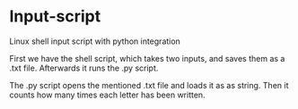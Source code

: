 # Input-script
Linux shell input script with python integration


First we have the shell script, which takes two inputs, and saves them as a .txt file.
Afterwards it runs the .py script.

The .py script opens the mentioned .txt file and loads it as as string. Then it counts how many times each letter has been written.
